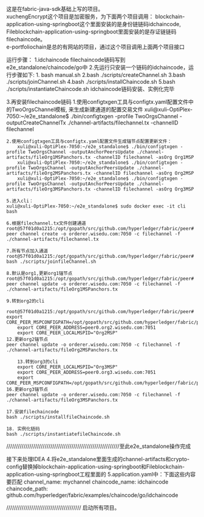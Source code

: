 这是在fabric-java-sdk基础上写的项目。  
xuchengEncrypt这个项目是加密服务，为下面两个项目调用：
blockchain-application-using-springboot这个里面安装的是身份链链码idchaincode,  
Fileblockchain-application-using-springboot里面安装的是存证链链码filechaincode。  
e-portfoliochain是总的有网站的项目，通过这个项目调用上面两个项目接口


运行步骤：
1.idchaincode filechaincode链码写到e2e_standalone/chaincode/go中
2.先运行只安装一个链码的idchaincode，运行步骤如下:
	1. bash manual.sh
        2.bash ./scripts/createChannel.sh
        3.bash ./scripts/joinChannel.sh
        4.bash ./scripts/installChaincode.sh
        5.bash ./scripts/instantiateChaincode.sh
idchaincode链码安装、实例化完毕

3.再安装filechaincode链码
 	1.使用configtxgen工具与configtx.yaml配置文件中的TwoOrgsChannel模板, 来生成新建通道的配置交易文件
	xuli@xuli-OptiPlex-7050:~/e2e_standalone$ ./bin/configtxgen -profile TwoOrgsChannel -outputCreateChannelTx ./channel-artifacts/filechannel.tx -channelID filechannel

	2.使用configtxgen工具与configtx.yaml配置文件生成锚节点配置更新文件：
		xuli@xuli-OptiPlex-7050:~/e2e_standalone$ ./bin/configtxgen -profile TwoOrgsChannel -outputAnchorPeersUpdate ./channel-artifacts/fileOrg1MSPanchors.tx -channelID filechannel -asOrg Org1MSP
		xuli@xuli-OptiPlex-7050:~/e2e_standalone$ ./bin/configtxgen -profile TwoOrgsChannel -outputAnchorPeersUpdate ./channel-artifacts/fileOrg2MSPanchors.tx -channelID filechannel -asOrg Org2MSP
		xuli@xuli-OptiPlex-7050:~/e2e_standalone$ ./bin/configtxgen -profile TwoOrgsChannel -outputAnchorPeersUpdate ./channel-artifacts/fileOrg3MSPanchors.tx -channelID filechannel -asOrg Org3MSP

	5.进入cli：
	xuli@xuli-OptiPlex-7050:~/e2e_standalone$ sudo docker exec -it cli bash

	6.根据filechannel.tx文件创建通道
	root@57f01d0a1215:/opt/gopath/src/github.com/hyperledger/fabric/peer# peer channel create -o orderer.wisedu.com:7050 -c filechannel -f ./channel-artifacts/filechannel.tx
	
	7.所有节点加入通道
	root@57f01d0a1215:/opt/gopath/src/github.com/hyperledger/fabric/peer#  bash ./scripts/joinfileChannel.sh

	8.默认是org1,更新org1锚节点
	root@57f01d0a1215:/opt/gopath/src/github.com/hyperledger/fabric/peer# peer channel update -o orderer.wisedu.com:7050 -c filechannel -f ./channel-artifacts/fileOrg1MSPanchors.tx
	
	9.转到org2的cli
		root@57f01d0a1215:/opt/gopath/src/github.com/hyperledger/fabric/peer# export CORE_PEER_MSPCONFIGPATH=/opt/gopath/src/github.com/hyperledger/fabric/peer/crypto/peerOrganizations/org2.wisedu.com/users/Admin@org2.wisedu.com/msp
		export CORE_PEER_ADDRESS=peer0.org2.wisedu.com:7051
		export CORE_PEER_LOCALMSPID="Org2MSP"
	12.更新org2锚节点
	peer channel update -o orderer.wisedu.com:7050 -c filechannel -f ./channel-artifacts/fileOrg2MSPanchors.tx

        13.转到org3的cli
		export CORE_PEER_LOCALMSPID="Org3MSP"
		export CORE_PEER_ADDRESS=peer0.org3.wisedu.com:7051
 		export CORE_PEER_MSPCONFIGPATH=/opt/gopath/src/github.com/hyperledger/fabric/peer/crypto/peerOrganizations/org3.wisedu.com/users/Admin@org3.wisedu.com/msp
	16.更新org3锚节点
	peer channel update -o orderer.wisedu.com:7050 -c filechannel -f ./channel-artifacts/fileOrg3MSPanchors.tx

	17.安装filechaincode
	bash ./scripts/installfileChaincode.sh

	18. 实例化链码
	bash ./scripts/instantiatefileChaincode.sh


///////////////////////////////////////////////////////////至此e2e_standalone操作完成

接下来处理IDEA
4.将e2e_standalone里面生成的channel-artifacts和crypto-config替换掉blockchain-application-using-springboot和Fileblockchain-application-using-springboot工程里面的
5.application.yaml中：下面这些内容要匹配
	channel_name: mychannel
    	chaincode_name: idchaincode
  	chaincode_path: github.com/hyperledger/fabric/examples/chaincode/go/idchaincode

///////////////////////////////////////
启动所有项目。



